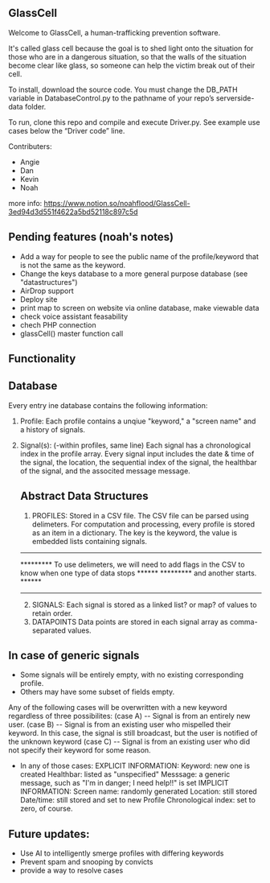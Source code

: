 **GlassCell**
--------------------------
Welcome to GlassCell, a human-trafficking prevention software.

It's called glass cell because the goal is to shed light onto the situation for those who are in a dangerous situation, 
so that the walls of the situation become clear like glass, so someone can help the victim break out of their cell.

To install, download the source code. You must change the DB_PATH variable in DatabaseControl.py to the pathname of your repo’s serverside-data folder.

To run, clone this repo and compile and execute Driver.py. 
See example use cases below the “Driver code” line.

Contributers:
- Angie
- Dan
- Kevin
- Noah

more info: https://www.notion.so/noahflood/GlassCell-3ed94d3d551f4622a5bd52118c897c5d

Pending features (noah's notes)
--------------------------
* Add a way for people to see the public name of the profile/keyword that is not the same
   as the keyword.
* Change the keys database to a more general purpose database (see "datastructures")
* AirDrop support
* Deploy site
* print map to screen on website via online database, make viewable data
* check voice assistant feasability
* chech PHP connection
* glassCell() master function call

Functionality
--------

Database
--------
Every entry ine database contains the following information:
1. Profile:
   Each profile contains a unqiue "keyword," a "screen name" and a history of signals.
2. Signal(s): (-within profiles, same line)
   Each signal has a chronological index in the profile array. Every signal input includes the date & time
   of the signal, the location, the sequential index of the signal, the healthbar of the signal, 
   and the associted message message.

   Abstract Data Structures
   --------------
   1. PROFILES: 
      Stored in a CSV file.
      The CSV file can be parsed using delimeters. 
      For computation and processing, every profile is stored as an item in a dictionary.
      The key is the keyword, the value is embedded lists containing signals.
   ************************************************************************************************************
   ********* To use delimeters, we will need to add flags in the CSV to know when one type of data stops ******
   ********* and another starts.                                                                         ******
   ************************************************************************************************************
   2. SIGNALS:
      Each signal is stored as a linked list? or map? of values to retain order.
   3. DATAPOINTS
      Data points are stored in each signal array as comma-separated values.

In case of generic signals
---------------------------
* Some signals will be entirely empty, with no existing corresponding profile.
* Others may have some subset of fields empty.

Any of the following cases will be overwritten with a new keyword regardless of three possibilites:
   (case A) -- Signal is from an entirely new user.
   (case B) -- Signal is from an existing user who mispelled their keyword.
      In this case, the signal is still broadcast, but the user is notified of the unknown keyword
   (case C) -- Signal is from an existing user who did not specify their keyword for some reason.

* In any of those cases:
   EXPLICIT INFORMATION: 
      Keyword: new one is created
      Healthbar: listed as "unspecified"
      Messsage: a generic message, such as "I'm in danger; I need help!!" is set
   IMPLICIT INFORMATION:
      Screen name: randomly generated
      Location: still stored
      Date/time: still stored and set to new Profile
      Chronological index: set to zero, of course.

Future updates:
-------------------
- Use AI to intelligently smerge profiles with differing keywords
- Prevent spam and snooping by convicts
- provide a way to resolve cases

